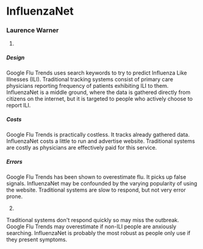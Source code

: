 # InfluenzaNet

### Laurence Warner

1.
##### Design
Google Flu Trends uses search keywords to try to predict Influenza Like Illnesses (ILI).
Traditional tracking systems consist of primary care physicians reporting frequency of patients exhibiting ILI to them.
InfluenzaNet is a middle ground, where the data is gathered directly from citizens on the internet, but it is targeted to people who actively choose to report ILI.

##### Costs
Google Flu Trends is practically costless. It tracks already gathered data. InfluenzaNet costs a little to run and advertise website. Traditional systems are costly as physicians are effectively paid for this service.

##### Errors
Google Flu Trends has been shown to overestimate flu. It picks up false signals.
InfluenzaNet may be confounded by the varying popularity of using the website.
Traditional systems are slow to respond, but not very error prone.

2.
Traditional systems don't respond quickly so may miss the outbreak. Google Flu Trends may overestimate if non-ILI people are anxiously searching. InfluenzaNet is probably the most robust as people only use if they present symptoms. 
